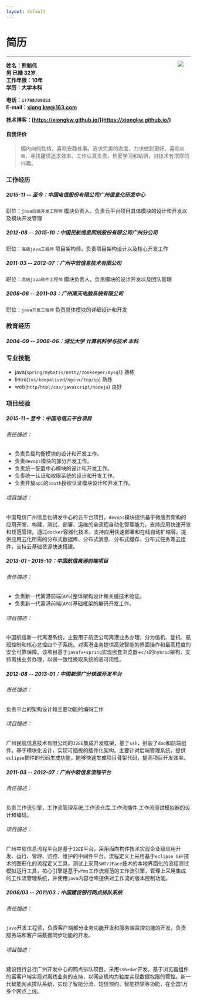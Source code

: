 ```yaml
---
layout: default
---
```


# 简历
<hr>

**姓名：熊魁伟**   
**男 已婚 32岁**   
**工作年限：10年**   
**学历：大学本科**   

**电话：`17788709053`**   
**E-mail：<xiong.kw@163.com>**

<div style="position: relative">
<img src="{{site.url}}/public/images/eGlvbmdrdWl3ZWk=.png" style="position: absolute;right: 20px;top: -150px;"/>
</div>

**技术博客：[https://xiongkw.github.io/](https://xiongkw.github.io/)**

#### 自我评价

> 偏内向的性格，喜欢安静处事。追求完美的态度，力求做到更好。喜欢`偷懒`，寻找捷径追求效率。工作认真负责，热爱学习和钻研，对技术有浓厚的兴趣。

### 工作经历

##### 2015-11 -- 至今：中国电信股份有限公司广州信息化研发中心   
职位：`java后端开发工程师` 模块负责人，负责云平台项目具体模块的设计和开发以及模块开发管理

##### 2012-08 -- 2015-10：中国民航信息网络股份有限公司广州分公司   
职位：`高级java工程师` 项目架构师，负责项目架构设计以及核心开发工作

##### 2011-03 -- 2012-07：广州中软信息技术有限公司   
职位：`高级java软件工程师` 模块负责人，负责模块的设计开发以及团队管理

##### 2008-06 -- 2011-03：广州南天电脑系统有限公司   
职位：`java开发工程师` 负责具体模块的详细设计和开发

### 教育经历

##### 2004-09 -- 2008-06：湖北大学 计算机科学与技术 本科

### 专业技能

* java(`spring/mybatis/netty/zookeeper/mysql`) 熟练
* linux(`lvs/keepalived/nginx/tcp/ip`) 熟练
* web(`http/html/css/javascript/nodejs`) 良好

### 项目经验

##### 2015-11 – 至今：中国电信云平台项目

###### 责任描述：
- 负责负载均衡模块的设计和开发工作。
- 负责`devops`模块的部分开发工作。
- 负责统一配置中心模块的设计和开发工作。
- 负责统一认证和权限系统的设计和开发工作。
- 负责开放`api`的`oauth`授权认证模块设计和开发工作。

###### 项目描述：
中国电信广州信息化研发中心的云平台项目，`devops`模块提供基于微服务架构的应用开发、构建、测试、部署、运维的全流程自动化管理能力，支持应用快速开发和规范管控。通过`docker`容器化技术，支持应用快速部署和在线自动扩缩容。提供应用云化所需的分布式数据库、分布式消息、分布式缓存、分布式任务等云组件，支持云基础资源快速搭建。

##### 2013-01 – 2015-10：中国航信离港前端项目

###### 责任描述：
* 负责新一代离港前端(`APG`)整体架构设计和关键技术验证。
* 负责新一代离港前端(`APG`)基础框架的编码开发工作。

###### 项目描述：
中国航信新一代离港系统，主要用于航空公司离港业务办理，分为值机、登机、航班控制和核心总控四个子系统。对离港业务提供高效智能的界面操作和最高程度的安全可靠保障。该项目基于`javafx+spring`实现嵌套浏览器+`c/s`的`hybrid`架构，支持离线业务办理，以弱一致性换取系统的高可用性。

##### 2012-08 -- 2013-01：中国航信广分快速开发平台

###### 责任描述：
负责平台的架构设计和主要功能的编码工作

###### 项目描述：
广州民航信息技术有限公司的`J2EE`集成开发框架，基于`ssh`，封装了`dao`和前端组件。基于模块化设计，实现可插拔的插件化架构。主要针对后端管理系统，提供`eclipse`插件的代码生成功能，能够快速生成项目骨架代码，提高项目开发效率。

##### 2011-03 -- 2012-07：广州中软信息流程平台

###### 责任描述：
负责工作流引擎，工作流管理系统,工作流仓库,工作流插件,工作流测试模拟器的设计和编码。

###### 项目描述：
广州中软信息流程平台是基于`J2EE`平台，采用面向构件技术实现企业级应用开发、运行、管理、监控、维护的中间件平台。流程定义上采用基于`eclipse GEF`技术的图形化的流程定义工具，测试上采用`SWT/JFace`技术的本地界面化的流程测试模拟运行工具，核心引擎是基于`wfms`工作流规范的工作流引擎，管理上采用集成的工作流管理系统，并使用`java`内容仓库提供对工作流的版本控制功能。

##### 2008/03 -- 2011/03：中国建设银行网点排队系统

###### 责任描述：
`java`开发工程师，负责客户端部分业务功能开发和服务端监控功能的开发，负责服务端和客户端数据同步功能的开发。

###### 项目描述：
建设银行总行广州开发中心的网点排队项目，采用`ssh+dwr`开发，基于浏览器组件的富客户端实现对离线业务的支持，以网点机构为粒度实现数据权限的管控。新一代智能网点排队系统，实现了智能分流、短信预约、智能排除等功能，在全国1万多个网点上线。

